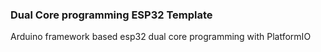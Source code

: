 ### Dual Core programming ESP32 Template
Arduino framework based esp32 dual core programming with PlatformIO
